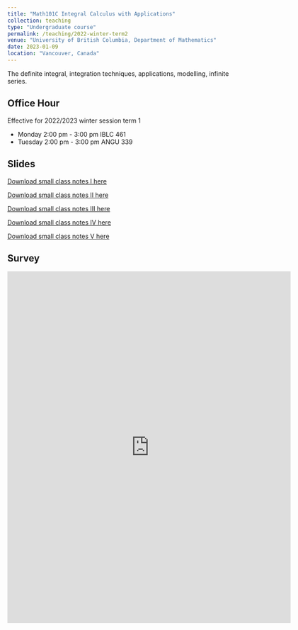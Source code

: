 ```yaml
---
title: "Math101C Integral Calculus with Applications"
collection: teaching
type: "Undergraduate course"
permalink: /teaching/2022-winter-term2
venue: "University of British Columbia, Department of Mathematics"
date: 2023-01-09
location: "Vancouver, Canada"
---
```


The definite integral, integration techniques, applications, modelling, infinite series.

## Office Hour

Effective for 2022/2023 winter session term 1

* Monday 2:00 pm - 3:00 pm IBLC 461
* Tuesday 2:00 pm - 3:00 pm ANGU 339

## Slides

[Download small class notes I here](http://kennethnye.github.io/files/Math101C-SCI.pdf)

[Download small class notes II here](http://kennethnye.github.io/files/Math101C-SCII.pdf)

[Download small class notes III here](http://kennethnye.github.io/files/Math101C-SCIII.pdf)

[Download small class notes IV here](http://kennethnye.github.io/files/Math101C-SCIV.pdf)

[Download small class notes V here](http://kennethnye.github.io/files/Math101C-SCV.pdf)

## Survey

<iframe src="https://docs.google.com/forms/d/e/1FAIpQLScGZZqCioozrrID2XnFPpzhRDInhdooQAEhGBxCiXJ2gfSTVg/viewform?embedded=true" width="640" height="794" frameborder="0" marginheight="0" marginwidth="0">Loading…</iframe>